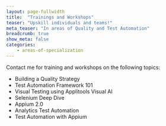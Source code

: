 ```yaml
---
layout: page-fullwidth
title:  "Trainings and Workshops"
teaser: "Upskill individuals and teams!"
meta_teaser: "In areas of Quality and Test Automation"
breadcrumb: true
show_meta: false
categories:
    - areas-of-specialization
---
```


Contact me for training and workshops on the following topics:
* Building a Quality Strategy
* Test Automation Framework 101
* Visual Testing using Applitools Visual AI
* Selenium Deep Dive
* Appium 2.0
* Analytics Test Automation
* Test Automation with Appium